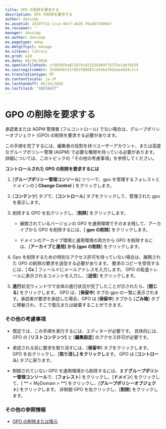 ```yaml
---
title: GPO の削除を要求する
description: GPO の削除を要求する
author: dansimp
ms.assetid: 2410f7a1-ccca-44cf-ab26-76ad474409e7
ms.reviewer: ''
manager: dansimp
ms.author: dansimp
ms.pagetype: mdop
ms.mktglfcycl: manage
ms.sitesec: library
ms.prod: w10
ms.date: 06/16/2016
ms.openlocfilehash: cfdb50fba872b76c82152b469f787f2e1a6fb539
ms.sourcegitcommit: 354664bc527d93f80687cd2eba70d1eea024c7c3
ms.translationtype: MT
ms.contentlocale: ja-JP
ms.lasthandoff: 06/26/2020
ms.locfileid: "10818427"
---
```

# GPO の削除を要求する


承認者または AGPM 管理者 (フルコントロール) でない場合は、グループポリシーオブジェクト (GPO) の削除を要求する必要があります。

この手順を完了するには、編集者の役割を持つユーザーアカウント、または高度なグループポリシー管理 (AGPM) で必要な権限を持っている必要があります。 詳細については、このトピックの「その他の考慮事項」を参照してください。

**コントロールされた GPO の削除を要求するには**

1.  [**グループポリシー管理コンソール**] ツリーで、gpo を管理するフォレストとドメインの [ **Change Control** ] をクリックします。

2.  [**コンテンツ**] タブで、[**コントロール**] タブをクリックして、管理された gpo を表示します。

3.  削除する GPO を右クリックし、[**削除**] をクリックします。

    -   展開されているバージョンの GPO を運用環境でそのまま残して、アーカイブから GPO を削除するには、[ **gpo の削除**] をクリックします。

    -   ドメインのアーカイブ環境と運用環境の両方から GPO を削除するには、[**アーカイブと運用] から [gpo の削除**] をクリックします。

4.  Gpo を削除するための特別なアクセス許可を持っていない場合は、展開された GPO の削除の要求を送信する必要があります。 要求のコピーを受信するには、[ **Cc** ] フィールドにメールアドレスを入力します。 GPO の監査トレールに表示されるコメントを入力し、[**送信**] をクリックします。

5.  **進行**状況ウィンドウで全体の進行状況が完了したことが示されたら、[**閉じる**] をクリックします。 GPO は、[**保留中**] タブの gpo の一覧に表示されます。承認者が要求を承認した場合、GPO は [**保留中**] タブから [**ごみ箱**] タブに移動され、そこで復元または破棄することができます。

### その他の考慮事項

-   既定では、この手順を実行するには、エディターが必要です。 具体的には、GPO の [**リストコンテンツ]** と [**編集設定**] のアクセス許可が必要です。

-   承認される前に要求を取り消すには、[**保留中**] タブをクリックします。 GPO を右クリックし、[**取り消し] をクリックし**ます。 GPO は [**コントロール**] タブに戻ります。

-   制御されていない GPO を運用環境から削除するには、まず**グループポリシー管理コンソール**で、[**フォレスト**] をクリックし、[**ドメイン**] をクリックして、[ ** &lt; MyDomain &gt; **] をクリックし、[**グループポリシーオブジェクト**] をクリックします。 非制御 GPO を右クリックし、[**削除**] をクリックします。

### その他の参照情報

-   [GPO の削除または復元](deleting-or-restoring-a-gpo-agpm40.md)

 

 





